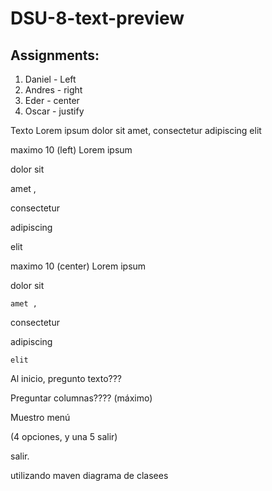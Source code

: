 # DSU-8-text-preview

## Assignments:

1. Daniel  - Left
2. Andres - right
3. Eder -  center
4. Oscar - justify


Texto
Lorem ipsum dolor sit amet, consectetur adipiscing elit

maximo 10  (left)
Lorem ipsum

dolor   sit

amet      ,

consectetur  

adipiscing 

elit


maximo 10  (center)
Lorem ipsum

 dolor sit
 
    amet ,
    
 consectetur  
 
 adipiscing 
 
    elit
    
    
    
Al inicio, pregunto texto???

Preguntar columnas???? (máximo)

Muestro menú

(4 opciones, y una 5 salir)

salir. 

utilizando maven
diagrama de clasees

